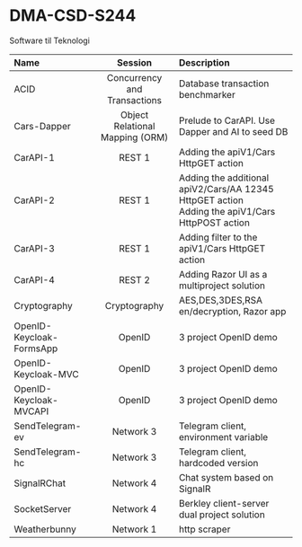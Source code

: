 # DMA-CSD-S244
Software til Teknologi

| Name | Session | Description |
|:------------ |:-------:|:------------ |
| ACID | Concurrency and Transactions | Database transaction benchmarker |
| Cars-Dapper | Object Relational Mapping (ORM) | Prelude to CarAPI. Use Dapper and AI to seed DB |
| CarAPI-1 | REST 1 | Adding the apiV1/Cars HttpGET action |
| CarAPI-2 | REST 1 | Adding the additional apiV2/Cars/AA 12345 HttpGET action<br>Adding the apiV1/Cars HttpPOST action |
| CarAPI-3 | REST 1 | Adding filter to the apiV1/Cars HttpGET action |
| CarAPI-4 | REST 2 | Adding Razor UI as a multiproject solution |
| Cryptography | Cryptography | AES,DES,3DES,RSA en/decryption, Razor app |
| OpenID-Keycloak-FormsApp | OpenID | 3 project OpenID demo |
| OpenID-Keycloak-MVC | OpenID | 3 project OpenID demo |
| OpenID-Keycloak-MVCAPI | OpenID | 3 project OpenID demo |
| SendTelegram-ev | Network 3 | Telegram client, environment variable |
| SendTelegram-hc | Network 3 | Telegram client, hardcoded version |
| SignalRChat | Network 4 | Chat system based on SignalR |
| SocketServer | Network 4 | Berkley client-server dual project solution |
| Weatherbunny | Network 1      | http scraper |
